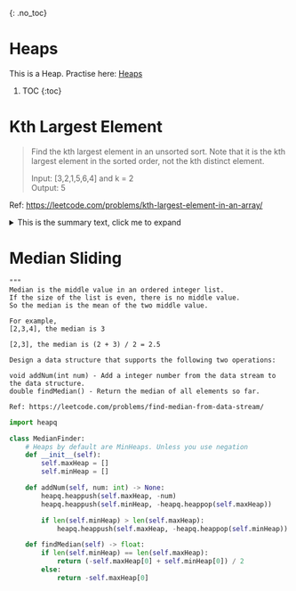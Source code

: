 {: .no_toc}
# Heaps
This is a Heap. Practise here: [Heaps](https://leetcode.com/list?selectedList=9duvlo7t)

1. TOC
{:toc}

# Kth Largest Element

> Find the kth largest element in an unsorted sort. Note that it is the kth largest element in the sorted order, not the kth distinct element.
>
> Input: [3,2,1,5,6,4] and k = 2 <BR>
> Output: 5

Ref: https://leetcode.com/problems/kth-largest-element-in-an-array/

<details>
  <summary markdown="span">
    This is the summary text, click me to expand</summary>

    ```python
    import heapq
    class Solution:
        def findKthLargest(self, nums, k):
            h = []
            for n in nums:
                heapq.heappush(h, -n)
            i = 1
            tmp = None
            while i <= k:
                tmp = -heapq.heappop(h)
                i += 1
    
            return tmp
    
    ```
</details>




# Median Sliding

```
"""
Median is the middle value in an ordered integer list.
If the size of the list is even, there is no middle value.
So the median is the mean of the two middle value.

For example,
[2,3,4], the median is 3

[2,3], the median is (2 + 3) / 2 = 2.5

Design a data structure that supports the following two operations:

void addNum(int num) - Add a integer number from the data stream to the data structure.
double findMedian() - Return the median of all elements so far.

Ref: https://leetcode.com/problems/find-median-from-data-stream/
```

```python
import heapq

class MedianFinder:
    # Heaps by default are MinHeaps. Unless you use negation
    def __init__(self):
        self.maxHeap = []
        self.minHeap = []

    def addNum(self, num: int) -> None:
        heapq.heappush(self.maxHeap, -num)
        heapq.heappush(self.minHeap, -heapq.heappop(self.maxHeap))

        if len(self.minHeap) > len(self.maxHeap):
            heapq.heappush(self.maxHeap, -heapq.heappop(self.minHeap))

    def findMedian(self) -> float:
        if len(self.minHeap) == len(self.maxHeap):
            return (-self.maxHeap[0] + self.minHeap[0]) / 2
        else:
            return -self.maxHeap[0]

```

